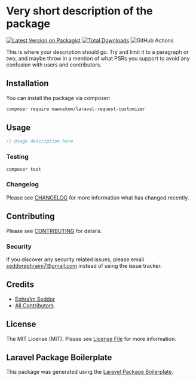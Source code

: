 # Very short description of the package

[![Latest Version on Packagist](https://img.shields.io/packagist/v/mawuekom/laravel-request-customizer.svg?style=flat-square)](https://packagist.org/packages/mawuekom/laravel-request-customizer)
[![Total Downloads](https://img.shields.io/packagist/dt/mawuekom/laravel-request-customizer.svg?style=flat-square)](https://packagist.org/packages/mawuekom/laravel-request-customizer)
![GitHub Actions](https://github.com/mawuekom/laravel-request-customizer/actions/workflows/main.yml/badge.svg)

This is where your description should go. Try and limit it to a paragraph or two, and maybe throw in a mention of what PSRs you support to avoid any confusion with users and contributors.

## Installation

You can install the package via composer:

```bash
composer require mawuekom/laravel-request-customizer
```

## Usage

```php
// Usage description here
```

### Testing

```bash
composer test
```

### Changelog

Please see [CHANGELOG](CHANGELOG.md) for more information what has changed recently.

## Contributing

Please see [CONTRIBUTING](CONTRIBUTING.md) for details.

### Security

If you discover any security related issues, please email seddorephraim7@gmail.com instead of using the issue tracker.

## Credits

-   [Ephraïm Seddor](https://github.com/mawuekom)
-   [All Contributors](../../contributors)

## License

The MIT License (MIT). Please see [License File](LICENSE.md) for more information.

## Laravel Package Boilerplate

This package was generated using the [Laravel Package Boilerplate](https://laravelpackageboilerplate.com).
